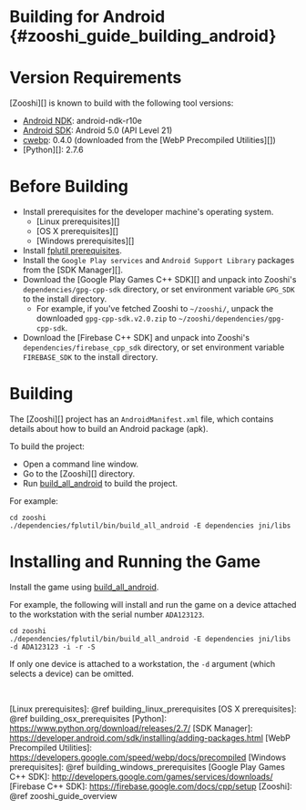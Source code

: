 Building for Android    {#zooshi_guide_building_android}
====================

# Version Requirements

[Zooshi][] is known to build with the following tool versions:

-   [Android NDK][]: android-ndk-r10e
-   [Android SDK][]: Android 5.0 (API Level 21)
-   [cwebp][]: 0.4.0 (downloaded from the [WebP Precompiled Utilities][])
-   [Python][]: 2.7.6

# Before Building

-   Install prerequisites for the developer machine's operating system.
    -   [Linux prerequisites][]
    -   [OS X prerequisites][]
    -   [Windows prerequisites][]
-   Install [fplutil prerequisites][].
-   Install the `Google Play services` and `Android Support Library` packages
    from the [SDK Manager][].
-   Download the [Google Play Games C++ SDK][] and unpack into Zooshi's
    `dependencies/gpg-cpp-sdk` directory, or set environment variable `GPG_SDK`
    to the install directory.
    -   For example, if you've fetched Zooshi to `~/zooshi/`, unpack
        the downloaded `gpg-cpp-sdk.v2.0.zip` to
        `~/zooshi/dependencies/gpg-cpp-sdk`.
-   Download the [Firebase C++ SDK] and unpack into Zooshi's
    `dependencies/firebase_cpp_sdk` directory, or set environment variable
    `FIREBASE_SDK` to the install directory.

# Building

The [Zooshi][] project has an `AndroidManifest.xml` file, which contains
details about how to build an Android package (apk).

To build the project:

-   Open a command line window.
-   Go to the [Zooshi][] directory.
-   Run [build_all_android] to build the project.

For example:

    cd zooshi
    ./dependencies/fplutil/bin/build_all_android -E dependencies jni/libs

# Installing and Running the Game

Install the game using [build_all_android][].

For example, the following will install and run the game on a device attached
to the workstation with the serial number `ADA123123`.

    cd zooshi
    ./dependencies/fplutil/bin/build_all_android -E dependencies jni/libs -d ADA123123 -i -r -S

If only one device is attached to a workstation, the `-d` argument
(which selects a device) can be omitted.

<br>

  [Android]: https://www.android.com/
  [Android NDK]: http://developer.android.com/tools/sdk/ndk/index.html
  [Android SDK]: http://developer.android.com/sdk/index.html
  [build_all_android]: http://google.github.io/fplutil/build_all_android.html
  [cmake]: https://cmake.org/
  [cwebp]: https://developers.google.com/speed/webp/docs/cwebp
  [fplutil prerequisites]: http://google.github.io/fplutil/fplutil_prerequisites.html
  [Linux prerequisites]: @ref building_linux_prerequisites
  [OS X prerequisites]: @ref building_osx_prerequisites
  [Python]: https://www.python.org/download/releases/2.7/
  [SDK Manager]: https://developer.android.com/sdk/installing/adding-packages.html
  [WebP Precompiled Utilities]: https://developers.google.com/speed/webp/docs/precompiled
  [Windows prerequisites]: @ref building_windows_prerequisites
  [Google Play Games C++ SDK]: http://developers.google.com/games/services/downloads/
  [Firebase C++ SDK]: https://firebase.google.com/docs/cpp/setup
  [Zooshi]: @ref zooshi_guide_overview
